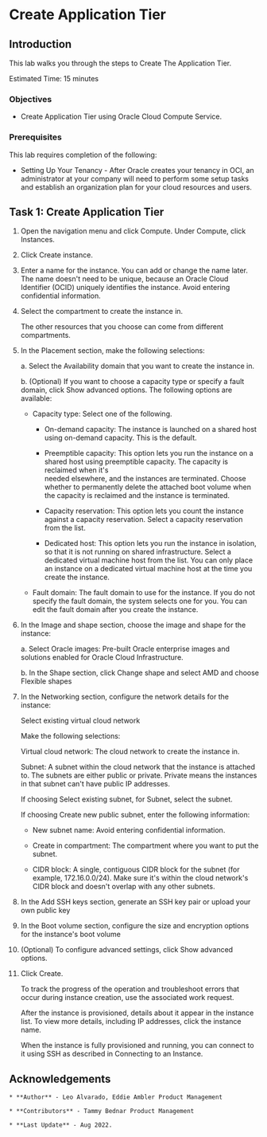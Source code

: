 # Create Application Tier


## Introduction

This lab walks you through the steps to Create The Application Tier.

Estimated Time: 15 minutes




### Objectives

-   Create Application Tier using Oracle Cloud Compute Service.

### Prerequisites

This lab requires completion of the following:

* Setting Up Your Tenancy - After Oracle creates your tenancy in OCI, an administrator at your company will need to perform some setup tasks and establish an organization plan for your cloud resources and users.




## Task 1: Create Application Tier

1. Open the navigation menu and click Compute. Under Compute, click Instances.

2. Click Create instance.

3. Enter a name for the instance. You can add or change the name later. The name doesn't need to be unique, because an Oracle Cloud Identifier (OCID)
   uniquely identifies the instance. Avoid entering confidential information.

4. Select the compartment to create the instance in.

   The other resources that you choose can come from different compartments.

5. In the Placement section, make the following selections:

   a. Select the Availability domain that you want to create the instance in.

   b. (Optional) If you want to choose a capacity type or specify a fault domain, click Show advanced options. The following options are available:

    * Capacity type: Select one of the following.

      * On-demand capacity: The instance is launched on a shared host using on-demand capacity. This is the default.

      * Preemptible capacity: This option lets you run the instance on a shared host using preemptible capacity. The capacity is reclaimed when it's  
        needed elsewhere, and the instances are terminated. Choose whether to permanently delete the attached boot volume when the capacity is reclaimed and the instance is terminated.

      * Capacity reservation: This option lets you count the instance against a capacity reservation. Select a capacity reservation from the list.

      * Dedicated host: This option lets you run the instance in isolation, so that it is not running on shared infrastructure. Select a dedicated virtual machine host from the list. You can only place an instance on a dedicated virtual machine host at the time you create the instance.

    * Fault domain: The fault domain to use for the instance. If you do not specify the fault domain, the system selects one for you. You can edit the fault domain after you create the instance.

6. In the Image and shape section, choose the image and shape for the instance:

   a. Select Oracle images: Pre-built Oracle enterprise images and solutions enabled for Oracle Cloud Infrastructure.

   b. In the Shape section, click Change shape and select AMD and choose Flexible shapes

7. In the Networking section, configure the network details for the instance:

   Select existing virtual cloud network

   Make the following selections:

   Virtual cloud network: The cloud network to create the instance in.

   Subnet: A subnet within the cloud network that the instance is attached to. The subnets are either public or private. Private means the instances in that subnet can't have public IP addresses.

   If choosing Select existing subnet, for Subnet, select the subnet.

   If choosing Create new public subnet, enter the following information:

    * New subnet name: Avoid entering confidential information.

    * Create in compartment: The compartment where you want to put the subnet.

    * CIDR block: A single, contiguous CIDR block for the subnet (for example, 172.16.0.0/24). Make sure it's within the cloud network's CIDR block and doesn't overlap with any other subnets.

8. In the Add SSH keys section, generate an SSH key pair or upload your own public key

9. In the Boot volume section, configure the size and encryption options for the instance's boot volume

10. (Optional) To configure advanced settings, click Show advanced options.

11. Click Create.

    To track the progress of the operation and troubleshoot errors that occur during instance creation, use the associated work request.

    After the instance is provisioned, details about it appear in the instance list. To view more details, including IP addresses, click the instance name.

    When the instance is fully provisioned and running, you can connect to it using SSH as described in Connecting to an Instance.



## Acknowledgements

    * **Author** - Leo Alvarado, Eddie Ambler Product Management

    * **Contributors** - Tammy Bednar Product Management

    * **Last Update** - Aug 2022.
